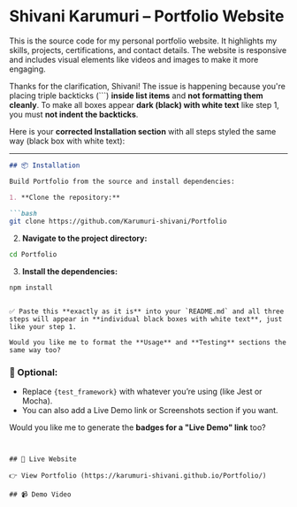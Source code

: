 # Shivani Karumuri – Portfolio Website

This is the source code for my personal portfolio website. It highlights my skills, projects, certifications, and contact details. The website is responsive and includes visual elements like videos and images to make it more engaging.

Thanks for the clarification, Shivani! The issue is happening because you're placing triple backticks (\`\`\`) **inside list items** and **not formatting them cleanly**. To make all boxes appear **dark (black) with white text** like step 1, you must **not indent the backticks**.

Here is your **corrected Installation section** with all steps styled the same way (black box with white text):

---

````markdown
## 📦 Installation

Build Portfolio from the source and install dependencies:

1. **Clone the repository:**

```bash
git clone https://github.com/Karumuri-shivani/Portfolio
````

2. **Navigate to the project directory:**

```bash
cd Portfolio
```

3. **Install the dependencies:**

```bash
npm install
```

```

✅ Paste this **exactly as it is** into your `README.md` and all three steps will appear in **individual black boxes with white text**, just like your step 1.

Would you like me to format the **Usage** and **Testing** sections the same way too?
```






### 🔧 Optional:
- Replace `{test_framework}` with whatever you’re using (like Jest or Mocha).
- You can also add a Live Demo link or Screenshots section if you want.

Would you like me to generate the **badges for a "Live Demo" link** too?
```


## 🔗 Live Website

👉 View Portfolio (https://karumuri-shivani.github.io/Portfolio/)

## 📹 Demo Video





